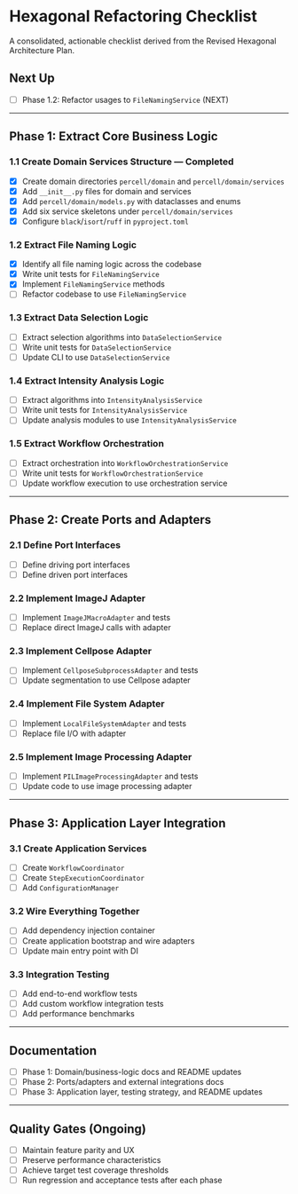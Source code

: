 # Hexagonal Refactoring Checklist

A consolidated, actionable checklist derived from the Revised Hexagonal Architecture Plan.

## Next Up
- [ ] Phase 1.2: Refactor usages to `FileNamingService` (NEXT)

---

## Phase 1: Extract Core Business Logic

### 1.1 Create Domain Services Structure — Completed
- [x] Create domain directories `percell/domain` and `percell/domain/services`
- [x] Add `__init__.py` files for domain and services
- [x] Add `percell/domain/models.py` with dataclasses and enums
- [x] Add six service skeletons under `percell/domain/services`
- [x] Configure `black`/`isort`/`ruff` in `pyproject.toml`

### 1.2 Extract File Naming Logic
- [x] Identify all file naming logic across the codebase
- [x] Write unit tests for `FileNamingService`
- [x] Implement `FileNamingService` methods
- [ ] Refactor codebase to use `FileNamingService`

### 1.3 Extract Data Selection Logic
- [ ] Extract selection algorithms into `DataSelectionService`
- [ ] Write unit tests for `DataSelectionService`
- [ ] Update CLI to use `DataSelectionService`

### 1.4 Extract Intensity Analysis Logic
- [ ] Extract algorithms into `IntensityAnalysisService`
- [ ] Write unit tests for `IntensityAnalysisService`
- [ ] Update analysis modules to use `IntensityAnalysisService`

### 1.5 Extract Workflow Orchestration
- [ ] Extract orchestration into `WorkflowOrchestrationService`
- [ ] Write unit tests for `WorkflowOrchestrationService`
- [ ] Update workflow execution to use orchestration service

---

## Phase 2: Create Ports and Adapters

### 2.1 Define Port Interfaces
- [ ] Define driving port interfaces
- [ ] Define driven port interfaces

### 2.2 Implement ImageJ Adapter
- [ ] Implement `ImageJMacroAdapter` and tests
- [ ] Replace direct ImageJ calls with adapter

### 2.3 Implement Cellpose Adapter
- [ ] Implement `CellposeSubprocessAdapter` and tests
- [ ] Update segmentation to use Cellpose adapter

### 2.4 Implement File System Adapter
- [ ] Implement `LocalFileSystemAdapter` and tests
- [ ] Replace file I/O with adapter

### 2.5 Implement Image Processing Adapter
- [ ] Implement `PILImageProcessingAdapter` and tests
- [ ] Update code to use image processing adapter

---

## Phase 3: Application Layer Integration

### 3.1 Create Application Services
- [ ] Create `WorkflowCoordinator`
- [ ] Create `StepExecutionCoordinator`
- [ ] Add `ConfigurationManager`

### 3.2 Wire Everything Together
- [ ] Add dependency injection container
- [ ] Create application bootstrap and wire adapters
- [ ] Update main entry point with DI

### 3.3 Integration Testing
- [ ] Add end-to-end workflow tests
- [ ] Add custom workflow integration tests
- [ ] Add performance benchmarks

---

## Documentation
- [ ] Phase 1: Domain/business-logic docs and README updates
- [ ] Phase 2: Ports/adapters and external integrations docs
- [ ] Phase 3: Application layer, testing strategy, and README updates

---

## Quality Gates (Ongoing)
- [ ] Maintain feature parity and UX
- [ ] Preserve performance characteristics
- [ ] Achieve target test coverage thresholds
- [ ] Run regression and acceptance tests after each phase
